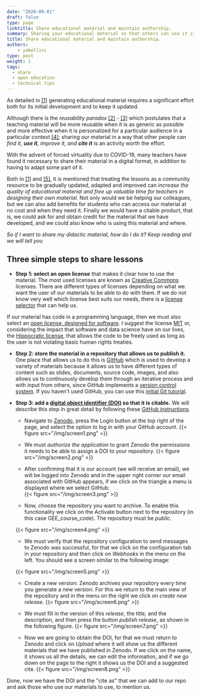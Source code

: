 ```yaml
---
date: "2020-09-01"
draft: false
type: page
linktitle: Share educational material and maintain authorship.
summary: Sharing your educational material so that others can use it is a powerful and generous idea. In this post we tell you how to do it while maintaining your authorship.
title: Share educational material and maintain authorship.
authors: 
    - yabellini
type: post
weight: 1
tags: 
  - share
  - open education
  - technical tips
---
```


As detailed in [[1]](https://journals.plos.org/ploscompbiol/article?id=10.1371/journal.pcbi.1005963) generating educational material requires a significant effort both for its initial development and to keep it updated.

Although there is the _reusability paradox_ [[2]](https://opencontent.org/blog/archives/3854) - [[3]](https://opencontent.org/blog/archives/6585) which postulates that a teaching material will be more reusable when it is as generic as possible and more effective when it is personalized for a particular audience in a particular context [[4]](https://third-bit.com/2015/04/22/the-paradox-of-learning-objects.html); sharing our material in a way that other people can _find it, **use it**, improve it, and **cite it**_ is an activity worth the effort.

With the advent of forced virtuality due to COVID-19, many teachers have found it necessary to share their material in a digital format, in addition to having to adapt some part of it.

Both in [[1]](https://journals.plos.org/ploscompbiol/article?id=10.1371/journal.pcbi.1005963) and [[5]](https://journals.plos.org/ploscompbiol/article?id=10.1371/journal.pcbi.1006915#pcbi.1006915.ref009), it is mentioned that treating the lessons as a community resource to be gradually updated, adapted and improved can _increase the quality of educational material and free up valuable time for teachers in designing their own material_. Not only would we be helping our colleagues, but we can also add benefits for students who can access our material at no cost and when they need it. Finally we would have a citable product, that is, we could ask for and obtain credit for the material that we have developed, and we could also know who is using this material and where.

_So if I want to share my didactic material, how do I do it? Keep reading and we will tell you_

## Three simple steps to share lessons

* **Step 1: select an open license** that makes it clear how to use the material. The most used licenses are known as [Creative Commons](http://www.creativecommons.org.ar/licencias.html) licenses.  There are different types of licenses depending on what we want the user of our materials to be able to do with them. If we do not know very well which license best suits our needs, there is a [license selector](https://creativecommons.org/choose/?lang=es_AR) that can help us.

If our material has code in a programming language, then we must also select an [open license, designed for software](https://www.gnu.org/licenses/license-list.html#SoftwareLicenses).  I suggest the license [MIT](https://opensource.org/licenses/MIT) or, considering the impact that software and data science have on our lives, the [Hippocratic license](https://firstdonoharm.dev/), that allows the code to be freely used as long as the user is not violating basic human rights treaties.

* **Step 2: store the material in a repository that allows us to publish it.** One place that allows us to do this is [GitHub](https://github.com/) which is used to develop a variety of materials because it allows us to have different types of content such as slides, documents, source code, images, and also allows us to continuously develop them through an iterative process and with input from others, since GitHub implements a [version control system](https://es.wikipedia.org/wiki/Control_de_versiones). If you haven't used GitHub, you can use this [initial Git tutorial](https://yabellini.netlify.app/es/courses/tallerdegitconr/).

* **Step 3: add a [digital object identifier (DOI)](https://es.wikipedia.org/wiki/Identificador_de_objeto_digital) so that it is citable.** We will describe this step in great detail by following these [GitHub instructions](https://guides.github.com/activities/citable-code/).

    * Navigate to [Zenodo](https://zenodo.org/), press the Login button at the top right of the page, and select the option to log in with your GitHub account.
   {{< figure src="/img/screen1.png" >}}

    * We must _authorize the application_ to grant Zenodo the permissions it needs to be able to assign a DOI to your repository.
    {{< figure src="/img/screen2.png" >}}

    * After confirming that it is our account (we will receive an email), we will be logged into Zenodo and in the upper right corner our email associated with GitHub appears, if we click on the triangle a menu is displayed where we select GitHub:  
    {{< figure src="/img/screen3.png" >}}

    
    * Now, choose the repository you want to archive. To enable this functionality we click on the Activate button next to the repository (in this case GEE_course_code). The repository must be _public_.

    {{< figure src="/img/screen4.png" >}}

    * We must verify that the repository configuration to send messages to Zenodo was successful, for that we click on the configuration tab in your repository and then click on _Webhooks_ in the menu on the left. You should see a screen similar to the following image:

    {{< figure src="/img/screen5.png" >}}

    * Create a new version: Zenodo archives your repository every time you generate a new version. For this we return to the main view of the repository and in the menu on the right we click on _create new release_.
    {{< figure src="/img/screen6.png" >}}
   
    * We must fill in the version of this _release_, the title, and the description, and then press the button _publish release_, as shown in the following figure.
    {{< figure src="/img/screen7.png" >}}

    * Now we are going to obtain the DOI, for that we must return to Zenodo and click on _Upload_ where it will show us the different materials that we have published in Zenodo. If we click on the name, it shows us all the details, we can edit the information, and if we go down on the page to the right it shows us the DOI and a suggested cite.
    {{< figure src="/img/screen8.png" >}}


Done, now we have the DOI and the "cite as" that we can add to our repo and ask those who use our materials to use, to mention us.




